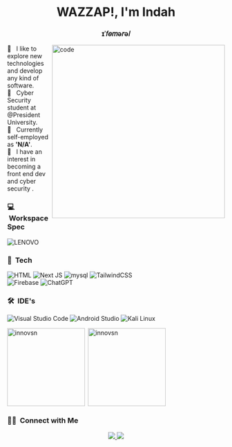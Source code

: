 <h1 align="center">WAZZAP!, I'm Indah </h1>
<h3 align="center"> ɪˈ𝑓𝑒𝑚ə𝑟ə𝑙 </h3>

<img align="right" alt="code" width="400" src="https://media1.tenor.com/images/eceada65c15a485ec04f1c83fc9ac714/tenor.gif?itemid=9402415" />


🫡 &nbsp; I like to explore new technologies and develop any kind of software.\
👾 &nbsp; Cyber Security student at @President University.\
🫣 &nbsp; Currently self-employed as **'N/A'**.\
🥶 &nbsp; I have an interest in becoming a front end dev and cyber security .

### 💻 &nbsp;Workspace Spec
![LENOVO](https://img.shields.io/badge/lenovo-05122A?style=flat&logo=lenovo&logoColor=88E0EF)&nbsp;

### 🧬 &nbsp;Tech
![HTML](https://img.shields.io/badge/html-%2320232a.svg?style=for-the-badge&logo=html5&logoColor=%2361DAFB)
![Next JS](https://img.shields.io/badge/Next-black?style=for-the-badge&logo=next.js&logoColor=white)
![mysql](https://img.shields.io/badge/mysql-%23FF2D20.svg?style=for-the-badge&logo=mysql&logoColor=white)
![TailwindCSS](https://img.shields.io/badge/tailwindcss-%2338B2AC.svg?style=for-the-badge&logo=tailwind-css&logoColor=white)
<br />
![Firebase](https://img.shields.io/badge/Firebase-039BE5?style=for-the-badge&logo=Firebase&logoColor=white)
![ChatGPT](https://img.shields.io/badge/chatGPT-74aa9c?style=for-the-badge&logo=openai&logoColor=white)
### 🛠 &nbsp;IDE's

![Visual Studio Code](https://img.shields.io/badge/Visual%20Studio%20Code-0078d7.svg?style=for-the-badge&logo=visual-studio-code&logoColor=white)
![Android Studio](https://img.shields.io/badge/Android%20Studio-3DDC84.svg?style=for-the-badge&logo=android-studio&logoColor=white)
![Kali Linux](https://img.shields.io/badge/kalilinux-007ACC?style=for-the-badge&logo=kalilinux&logoColor=white)


<p><img  height="180em" align="left" src="https://github-readme-stats-eight-theta.vercel.app/api/top-langs/?username=innovsn&theme=dark&layout=compact&langs_count=8" alt="innovsn" /></p>

<p>&nbsp;<img  height="180em" align="center" src="https://github-readme-streak-stats.herokuapp.com/?user=innovsn&theme=dark&hide_border=fals" alt="innovsn" /></p>

### 🤝🏻 &nbsp;Connect with Me
<div align="center">
<a href="www.linkedin.com/in/innovsn26" target="_blank">
  <img src="https://img.shields.io/badge/linkedin-%230077B5.svg?style=for-the-badge&logo=linkedin&logoColor=white"/>
<a href="https://www.instagram.com/innovsn_/" target="_blank">
  <img src="https://img.shields.io/badge/Instagram-%23E4405F.svg?style=for-the-badge&logo=Instagram&logoColor=white"/>
</div>
